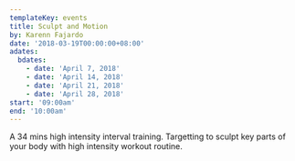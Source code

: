 ```yaml
---
templateKey: events
title: Sculpt and Motion
by: Karenn Fajardo
date: '2018-03-19T00:00:00+08:00'
adates:
  bdates:
    - date: 'April 7, 2018'
    - date: 'April 14, 2018'
    - date: 'April 21, 2018'
    - date: 'April 28, 2018'
start: '09:00am'
end: '10:00am'
---
```

A 34 mins high intensity interval training. Targetting to sculpt key parts of your body with high intensity workout routine.

